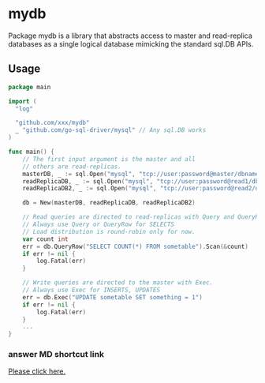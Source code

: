 # mydb

Package mydb is a library that abstracts access to master and read-replica databases as a single logical database mimicking the standard sql.DB APIs.

## Usage
```go
package main

import (
  "log"

  "github.com/xxx/mydb"
  _ "github.com/go-sql-driver/mysql" // Any sql.DB works
)

func main() {
    // The first input argument is the master and all
    // others are read-replicas.
    masterDB, _ := sql.Open("mysql", "tcp://user:password@master/dbname")
    readReplicaDB, _ := sql.Open("mysql", "tcp://user:password@read1/dbname")
    readReplicaDB2, _ := sql.Open("mysql", "tcp://user:password@read2/dbname")

    db = New(masterDB, readReplicaDB, readReplicaDB2)

    // Read queries are directed to read-replicas with Query and QueryRow.
    // Always use Query or QueryRow for SELECTS
    // Load distribution is round-robin only for now.
    var count int
    err = db.QueryRow("SELECT COUNT(*) FROM sometable").Scan(&count)
    if err != nil {
        log.Fatal(err)
    }

    // Write queries are directed to the master with Exec.
    // Always use Exec for INSERTS, UPDATES
    err = db.Exec("UPDATE sometable SET something = 1")
    if err != nil {
        log.Fatal(err)
    }
    ...
}
```

### answer MD shortcut link

[Please click here.](./answer.md)